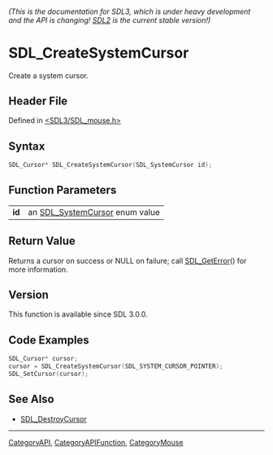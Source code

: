 ###### (This is the documentation for SDL3, which is under heavy development and the API is changing! [SDL2](https://wiki.libsdl.org/SDL2/) is the current stable version!)
# SDL_CreateSystemCursor

Create a system cursor.

## Header File

Defined in [<SDL3/SDL_mouse.h>](https://github.com/libsdl-org/SDL/blob/main/include/SDL3/SDL_mouse.h)

## Syntax

```c
SDL_Cursor* SDL_CreateSystemCursor(SDL_SystemCursor id);

```

## Function Parameters

|            |                                                    |
| ---------- | -------------------------------------------------- |
| **id**     | an [SDL_SystemCursor](SDL_SystemCursor) enum value |

## Return Value

Returns a cursor on success or NULL on failure; call
[SDL_GetError](SDL_GetError)() for more information.

## Version

This function is available since SDL 3.0.0.

## Code Examples

```c
SDL_Cursor* cursor;
cursor = SDL_CreateSystemCursor(SDL_SYSTEM_CURSOR_POINTER);
SDL_SetCursor(cursor);
```

## See Also

- [SDL_DestroyCursor](SDL_DestroyCursor)

----
[CategoryAPI](CategoryAPI), [CategoryAPIFunction](CategoryAPIFunction), [CategoryMouse](CategoryMouse)

